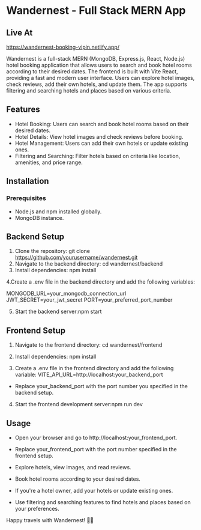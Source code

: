 # Wandernest - Full Stack MERN App

## Live At

https://wandernest-booking-vipin.netlify.app/

Wandernest is a full-stack MERN (MongoDB, Express.js, React, Node.js) hotel booking application that allows users to search and book hotel rooms according to their desired dates. The frontend is built with Vite React, providing a fast and modern user interface. Users can explore hotel images, check reviews, add their own hotels, and update them. The app supports filtering and searching hotels and places based on various criteria.

## Features

- Hotel Booking: Users can search and book hotel rooms based on their desired dates.
- Hotel Details: View hotel images and check reviews before booking.
- Hotel Management: Users can add their own hotels or update existing ones.
- Filtering and Searching: Filter hotels based on criteria like location, amenities, and price range.

## Installation

### Prerequisites

- Node.js and npm installed globally.
- MongoDB instance.

## Backend Setup

1. Clone the repository:
   git clone https://github.com/yourusername/wandernest.git
2. Navigate to the backend directory:
   cd wandernest/backend
3. Install dependencies:
   npm install

4.Create a .env file in the backend directory and add the following variables:

MONGODB_URL=your_mongodb_connection_url
JWT_SECRET=your_jwt_secret
PORT=your_preferred_port_number

5. Start the backend server:npm start

## Frontend Setup

1. Navigate to the frontend directory:
   cd wandernest/frontend

2. Install dependencies:
   npm install

3. Create a .env file in the frontend directory and add the following variable:
   VITE_API_URL=http://localhost:your_backend_port

- Replace your_backend_port with the port number you specified in the backend setup.

4. Start the frontend development server:npm run dev

## Usage

- Open your browser and go to http://localhost:your_frontend_port.

- Replace your_frontend_port with the port number specified in the frontend setup.

- Explore hotels, view images, and read reviews.

- Book hotel rooms according to your desired dates.

- If you're a hotel owner, add your hotels or update existing ones.

- Use filtering and searching features to find hotels and places based on your preferences.

Happy travels with Wandernest! 🏨🌟
